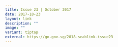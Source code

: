 ```yaml
---
title: Issue 23 | October 2017
date: 2017-10-23
layout: link
description: ""
image: ""
variant: tiptap
external: https://go.gov.sg/2018-seablink-issue23
---
```

